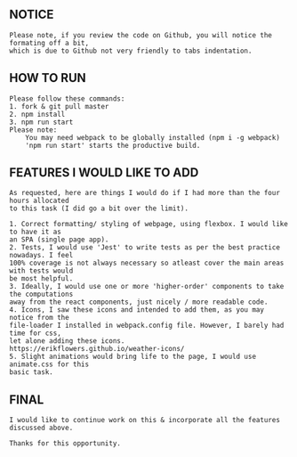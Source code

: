 ## NOTICE 

	Please note, if you review the code on Github, you will notice the formating off a bit,  
    which is due to Github not very friendly to tabs indentation.

## HOW TO RUN
	Please follow these commands:
	1. fork & git pull master
	2. npm install
	3. npm run start
	Please note:
	    You may need webpack to be globally installed (npm i -g webpack)
        'npm run start' starts the productive build.
	
   


## FEATURES I WOULD LIKE TO ADD

	As requested, here are things I would do if I had more than the four hours allocated  
    to this task (I did go a bit over the limit).

	1. Correct formatting/ styling of webpage, using flexbox. I would like to have it as  
    an SPA (single page app).
	2. Tests, I would use 'Jest' to write tests as per the best practice nowadays. I feel  
    100% coverage is not always necessary so atleast cover the main areas with tests would  
    be most helpful.
	3. Ideally, I would use one or more 'higher-order' components to take the computations  
    away from the react components, just nicely / more readable code.
	4. Icons, I saw these icons and intended to add them, as you may notice from the  
    file-loader I installed in webpack.config file. However, I barely had time for css,  
    let alone adding these icons.
	https://erikflowers.github.io/weather-icons/
	5. Slight animations would bring life to the page, I would use animate.css for this  
    basic task.

## FINAL

	I would like to continue work on this & incorporate all the features discussed above.

	Thanks for this opportunity.
	
